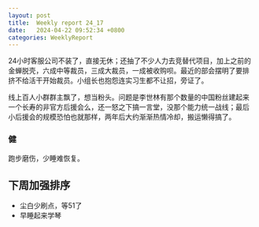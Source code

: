 ```yaml
---
layout: post
title:  Weekly report 24_17
date:   2024-04-22 09:52:34 +0800
categories: WeeklyReport
---
```


24小时客服公司不装了，直接无休；还抽了不少人力去竞替代项目，加上之前的
金蝉脱壳，六成中等裁员，三成大裁员，一成被收购呗。最近的部会摆明了要排
挤不给活干开始裁员。小组长也抱怨连实习生都不让招，旁证了。

线上百人小群群主飘了，想当粉头。问题是李世林有那个数量的中国粉丝建起来
一个长寿的非官方后援会么，还一怒之下搞一言堂，没那个能力统一战线；最后
小后援会的规模恐怕也就那样，两年后大约渐渐热情冷却，搬运懒得搞了。


### 健

跑步磨伤，少睡难恢复。


## 下周加强排序

- 尘白少刷点，等51了
- 早睡起来学琴
